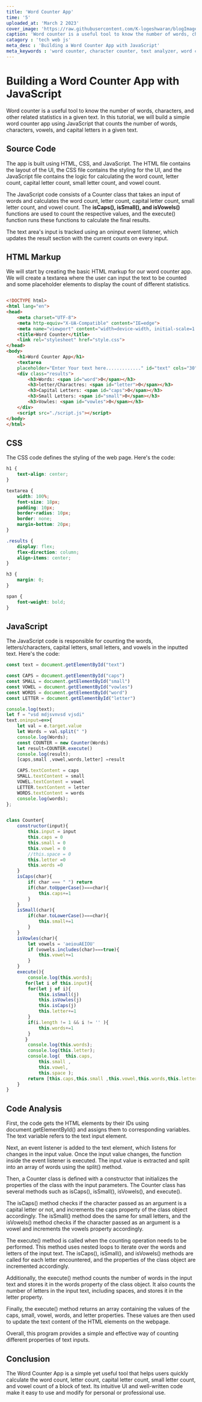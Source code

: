 ```yaml
---
title: 'Word Counter App'
time: '5'
uploaded_at: 'March 2 2023'
cover_image: 'https://raw.githubusercontent.com/K-logeshwaran/blogImages/main/wordCounter.png'
caption: 'Word counter is a useful tool to know the number of words, characters, and other related statistics in a given text. In this tutorial, we will build a simple word counter app using JavaScript....'
catagory : 'tech web js'
meta_desc : 'Building a Word Counter App with JavaScript'
meta_keywords : 'word counter, character counter, text analyzer, word count tool, online word counter, character count, text analysis, text statistics, word frequency, logesh, yourdevloki, yourDevLoki'
---
```

# Building a Word Counter App with JavaScript

Word counter is a useful tool to know the number of words, characters, and other related statistics in a given text. In this tutorial, we will build a simple word counter app using JavaScript that counts the number of words, characters, vowels, and capital letters in a given text.

## Source Code

The app is built using HTML, CSS, and JavaScript. The HTML file contains the layout of the UI, the CSS file contains the styling for the UI, and the JavaScript file contains the logic for calculating the word count, letter count, capital letter count, small letter count, and vowel count.

The JavaScript code consists of a Counter class that takes an input of words and calculates the word count, letter count, capital letter count, small letter count, and vowel count. The **isCaps(), isSmall(), and isVowels()** functions are used to count the respective values, and the execute() function runs these functions to calculate the final results.

The text area's input is tracked using an oninput event listener, which updates the result section with the current counts on every input.

## HTML Markup

We will start by creating the basic HTML markup for our word counter app. We will create a textarea where the user can input the text to be counted and some placeholder elements to display the count of different statistics.


```html

<!DOCTYPE html>
<html lang="en">
<head>
    <meta charset="UTF-8">
    <meta http-equiv="X-UA-Compatible" content="IE=edge">
    <meta name="viewport" content="width=device-width, initial-scale=1.0">
    <title>Word Counter</title>
    <link rel="stylesheet" href="style.css">
</head>
<body>
    <h1>Word Counter App</h1>
    <textarea
    placeholder="Enter Your text here............." id="text" cols="30" rows="10"></textarea>
    <div class="results">
        <h3>Words: <span id="word">0</span></h3>
        <h3>letter/Charactres: <span id="letter">0</span></h3>
        <h3>Capital Letters: <span id="caps">0</span></h3>
        <h3>Small Letters: <span id="small">0</span></h3>
        <h3>Vowles: <span id="vowles">0</span></h3>
    </div>
    <script src="./script.js"></script>
</body>
</html>
```


## CSS
The CSS code defines the styling of the web page. Here's the code:

```css
h1 {
    text-align: center;
}

textarea {
    width: 100%;
    font-size: 18px;
    padding: 10px;
    border-radius: 10px;
    border: none;
    margin-bottom: 20px;
}

.results {
    display: flex;
    flex-direction: column;
    align-items: center;
}

h3 {
    margin: 0;
}

span {
    font-weight: bold;
}

```
## JavaScript
The JavaScript code is responsible for counting the words, letters/characters, capital letters, small letters, and vowels in the inputted text. Here's the code:

```js
const text = document.getElementById("text")

const CAPS = document.getElementById("caps")
const SMALL = document.getElementById("small")
const VOWEL = document.getElementById("vowles")
const WORDS = document.getElementById("word")
const LETTER = document.getElementById("letter")

console.log(text);
let f = "vsd mdjsvnvsd vjsdi"
text.oninput=e=>{
    let val = e.target.value
    let Words = val.split(" ")
    console.log(Words);
    const COUNTER = new Counter(Words)
    let result=COUNTER.execute()
    console.log(result);
    [caps,small ,vowel,words,letter] =result

    CAPS.textContent = caps
    SMALL.textContent = small
    VOWEL.textContent = vowel
    LETTER.textContent = letter
    WORDS.textContent = words
    console.log(words);
};


class Counter{
    constructor(input){
        this.input = input
        this.caps = 0
        this.small = 0
        this.vowel = 0
        //this.space = 0
        this.letter =0
        this.words =0
    }
    isCaps(char){
        if( char === " ") return 
        if(char.toUpperCase()===char){
            this.caps+=1
        }
    }
    isSmall(char){
        if(char.toLowerCase()===char){
            this.small+=1
        }
    }
    isVowles(char){
        let vowels = 'aeiouAEIOU'
        if (vowels.includes(char)===true){
            this.vowel+=1
        }
    }
    execute(){
        console.log(this.words);
       for(let i of this.input){
        for(let j of i){
            this.isSmall(j)
            this.isVowles(j)
            this.isCaps(j)
            this.letter+=1
        }
        if(i.length != 1 && i != '' ){
            this.words+=1
        }
       }
        console.log(this.words);
        console.log(this.letter);
        console.log(  this.caps,
            this.small ,
            this.vowel,
            this.space );
        return [this.caps,this.small ,this.vowel,this.words,this.letter]
    }
}
```

## Code Analysis

First, the code gets the HTML elements by their IDs using document.getElementById() and assigns them to corresponding variables. The text variable refers to the text input element.

Next, an event listener is added to the text element, which listens for changes in the input value. Once the input value changes, the function inside the event listener is executed. The input value is extracted and split into an array of words using the split() method.

Then, a Counter class is defined with a constructor that initializes the properties of the class with the input parameters. The Counter class has several methods such as isCaps(), isSmall(), isVowels(), and execute().

The isCaps() method checks if the character passed as an argument is a capital letter or not, and increments the caps property of the class object accordingly. The isSmall() method does the same for small letters, and the isVowels() method checks if the character passed as an argument is a vowel and increments the vowels property accordingly.

The execute() method is called when the counting operation needs to be performed. This method uses nested loops to iterate over the words and letters of the input text. The isCaps(), isSmall(), and isVowels() methods are called for each letter encountered, and the properties of the class object are incremented accordingly.

Additionally, the execute() method counts the number of words in the input text and stores it in the words property of the class object. It also counts the number of letters in the input text, including spaces, and stores it in the letter property.

Finally, the execute() method returns an array containing the values of the caps, small, vowel, words, and letter properties. These values are then used to update the text content of the HTML elements on the webpage.

Overall, this program provides a simple and effective way of counting different properties of text inputs.

## Conclusion

The Word Counter App is a simple yet useful tool that helps users quickly calculate the word count, letter count, capital letter count, small letter count, and vowel count of a block of text. Its intuitive UI and well-written code make it easy to use and modify for personal or professional use.